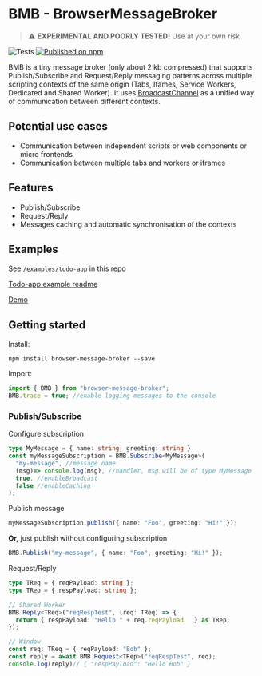 # BMB - BrowserMessageBroker

> ⚠️ **EXPERIMENTAL AND POORLY TESTED!** Use at your own risk

![Tests](https://github.com/A-Maiorov/bmb/actions/workflows/test.yml/badge.svg)
[![Published on npm](https://img.shields.io/npm/v/browser-message-broker.svg?logo=npm)](https://www.npmjs.com/package/browser-message-broker)

BMB is a tiny message broker (only about 2 kb compressed) that supports Publish/Subscribe and Request/Reply messaging patterns across multiple scripting contexts of the same origin (Tabs, Ifames, Service Workers, Dedicated and Shared Worker). It uses [BroadcastChannel](https://developer.mozilla.org/en-US/docs/Web/API/BroadcastChannel#browser_compatibility) as a unified way of communication between different contexts.

## Potential use cases

- Communication between independent scripts or web components or micro frontends
- Communication between multiple tabs and workers or iframes

## Features

- Publish/Subscribe
- Request/Reply
- Messages caching and automatic synchronisation of the contexts

## Examples

See `/examples/todo-app` in this repo

[Todo-app example readme](/examples/todo-app/readme.md)

[Demo](https://a-maiorov.github.io/bmb/)

## Getting started

Install:

```console
npm install browser-message-broker --save
```

Import:

```js
import { BMB } from "browser-message-broker";
BMB.trace = true; //enable logging messages to the console
```

### Publish/Subscribe

Configure subscription

```ts
type MyMessage = { name: string; greeting: string }
const myMessageSubscription = BMB.Subscribe<MyMessage>(
  "my-message", //message name
  (msg)=> console.log(msg), //handler, msg will be of type MyMessage
  true, //enableBroadcast
  false //enableCaching
);
```

Publish message

```ts
myMessageSubscription.publish({ name: "Foo", greeting: "Hi!" });
```

**Or,** just publish without configuring subscription

```ts
BMB.Publish("my-message", { name: "Foo", greeting: "Hi!" });
```

Request/Reply

```ts
type TReq = { reqPayload: string };
type TRep = { respPayload: string };

// Shared Worker
BMB.Reply<TReq>("reqRespTest", (req: TReq) => {
  return { respPayload: "Hello " + req.reqPayload   } as TRep;
});

// Window
const req: TReq = { reqPayload: "Bob" };
const reply = await BMB.Request<TRep>("reqRespTest", req);
console.log(reply)// { "respPayload": "Hello Bob" }
```
